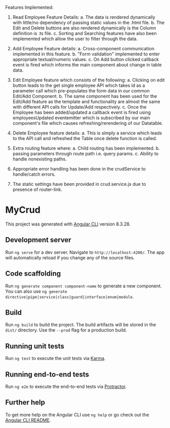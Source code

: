 Features Implemented:

1. Read Employee Feature Details:
    a. The data is rendered dynamically with little/no dependency of passing static values in the .html file.
    b. The Edit and Delete buttons are also rendered dynamically is the Column definition is .ts file.
    c. Sorting and Searching features have also been implemented which allow the user to filter through the data.

2. Add Employee Feature details:
    a. Cross-component communication implemented in this feature.
    b. "Form validation" implemented to enter appropriate textual/numeric values.
    c. On Add button clicked callback event is fired which informs the main component about change in table data.

3. Edit Employee feature which consists of the following:
    a. Clicking on edit button leads to the get single employee API which takes id as a parameter call which 
       pre-populates the form data in our common Edit/Add Component. 
    b. The same component has been used for the Edit/Add feature as the template and functionality are almost
       the same with different API calls for Update/Add respectively.
    c. Once the Employee has been added/updated a callback event is fired using employeesUpdated eventemitter
       which is subscribed by our main component's file which causes refreshing/rerendering of our Datatable.

4. Delete Employee feature details:
    a. This is simply a service which leads to the API call and refreshed the Table once delete function is called.

5. Extra routing feature where:
    a. Child routing has been implemented.
    b. passing parameters through route path i.e. query params.
    c. Ability to handle nonexisting paths.

6. Appropriate error handling has been done in the crudService to handle/catch errors.

7. The static settings have been provided in crud.service.js due to presence of router-link.



# MyCrud

This project was generated with [Angular CLI](https://github.com/angular/angular-cli) version 8.3.28.

## Development server

Run `ng serve` for a dev server. Navigate to `http://localhost:4200/`. The app will automatically reload if you change any of the source files.

## Code scaffolding

Run `ng generate component component-name` to generate a new component. You can also use `ng generate directive|pipe|service|class|guard|interface|enum|module`.

## Build

Run `ng build` to build the project. The build artifacts will be stored in the `dist/` directory. Use the `--prod` flag for a production build.

## Running unit tests

Run `ng test` to execute the unit tests via [Karma](https://karma-runner.github.io).

## Running end-to-end tests

Run `ng e2e` to execute the end-to-end tests via [Protractor](http://www.protractortest.org/).

## Further help

To get more help on the Angular CLI use `ng help` or go check out the [Angular CLI README](https://github.com/angular/angular-cli/blob/master/README.md).
